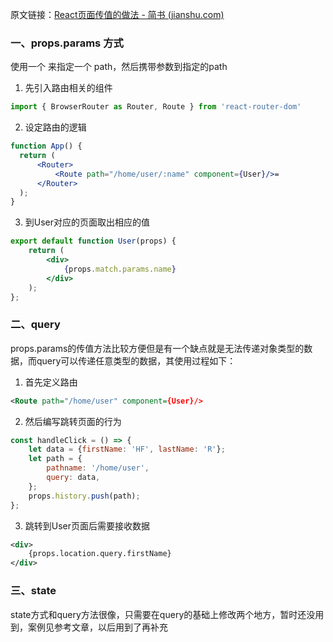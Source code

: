 原文链接：[React页面传值的做法 - 简书 (jianshu.com)](https://www.jianshu.com/p/33ae1c9c992e)

### 一、props.params 方式

使用一个 <Route/> 来指定一个 path，然后携带参数到指定的path

1. 先引入路由相关的组件

```javascript
import { BrowserRouter as Router, Route } from 'react-router-dom'
```

2. 设定路由的逻辑

```jsx
function App() {
  return (
      <Router>
          <Route path="/home/user/:name" component={User}/>=
      </Router>
  );
}
```

3. 到User对应的页面取出相应的值

```jsx
export default function User(props) {
    return (
        <div>
            {props.match.params.name}
        </div>
    );
};
```





### 二、query

props.params的传值方法比较方便但是有一个缺点就是无法传递对象类型的数据，而query可以传递任意类型的数据，其使用过程如下：

1. 首先定义路由

```xml
<Route path="/home/user" component={User}/>
```

2. 然后编写跳转页面的行为

```jsx
const handleClick = () => {
    let data = {firstName: 'HF', lastName: 'R'};
    let path = {
        pathname: '/home/user',
        query: data,
    };
    props.history.push(path);
};
```

3. 跳转到User页面后需要接收数据

```xml
<div>
    {props.location.query.firstName}
</div>
```



### 三、state

state方式和query方法很像，只需要在query的基础上修改两个地方，暂时还没用到，案例见参考文章，以后用到了再补充
